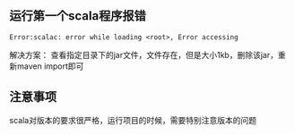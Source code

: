 ## 运行第一个scala程序报错

```shell
Error:scalac: error while loading <root>, Error accessing 
```

解决方案： 查看指定目录下的jar文件，文件存在，但是大小1kb，删除该jar，重新maven import即可

## 注意事项

scala对版本的要求很严格，运行项目的时候，需要特别注意版本的问题


